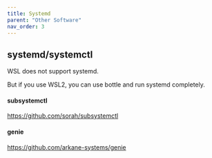 ```yaml
---
title: Systemd
parent: "Other Software"
nav_order: 3
---
```


## systemd/systemctl
WSL does not support systemd.

But if you use WSL2, you can use bottle and run systemd completely.

#### subsystemctl
https://github.com/sorah/subsystemctl

#### genie
https://github.com/arkane-systems/genie
